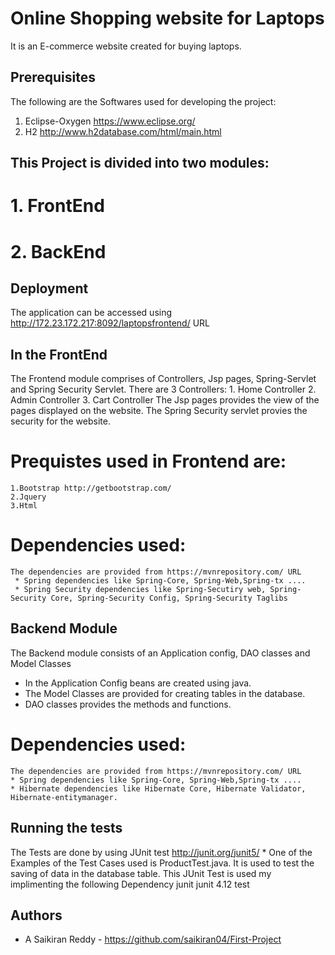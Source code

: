 # Online Shopping website for Laptops
  It is an E-commerce website created for buying laptops.
  
## Prerequisites
  The following are the Softwares used for developing the project:
  1. Eclipse-Oxygen https://www.eclipse.org/
  2. H2 http://www.h2database.com/html/main.html
 
## This Project is divided into two modules:
 #  1. FrontEnd
 #  2. BackEnd
 
## Deployment
   The application can be accessed using http://172.23.172.217:8092/laptopsfrontend/ URL
   
## In the FrontEnd 
   The Frontend module comprises of Controllers, Jsp pages, Spring-Servlet and Spring Security Servlet. 
   There are 3 Controllers:
     1. Home Controller
     2. Admin Controller
     3. Cart Controller
   The Jsp pages provides the view of the pages displayed on the website.
   The Spring Security servlet provies the security for the website.
   # Prequistes used in Frontend are:
    1.Bootstrap http://getbootstrap.com/
    2.Jquery
    3.Html
   # Dependencies used:
    The dependencies are provided from https://mvnrepository.com/ URL
     * Spring dependencies like Spring-Core, Spring-Web,Spring-tx ....
     * Spring Security dependencies like Spring-Secutiry web, Spring-Security Core, Spring-Security Config, Spring-Security Taglibs
## Backend Module
   The Backend module consists of an Application config, DAO classes and Model Classes
   * In the Application Config beans are created using java.
   * The Model Classes are provided for creating tables in the database.
   * DAO classes provides the methods and functions. 
  # Dependencies used:
    The dependencies are provided from https://mvnrepository.com/ URL
    * Spring dependencies like Spring-Core, Spring-Web,Spring-tx ....
    * Hibernate dependencies like Hibernate Core, Hibernate Validator, Hibernate-entitymanager.
    
## Running the tests
   The Tests are done by using JUnit test http://junit.org/junit5/
    * One of the Examples of the Test Cases used is ProductTest.java. It is used to test the saving of data in the database table.
   This JUnit Test is used my implimenting the following Dependency
     <!-- https://mvnrepository.com/artifact/junit/junit -->
            <dependency>
            <groupId>junit</groupId>
               <artifactId>junit</artifactId>
               <version>4.12</version>
               <scope>test</scope>
            </dependency>
## Authors
   * A Saikiran Reddy - https://github.com/saikiran04/First-Project
    
    
   
    
     
  
